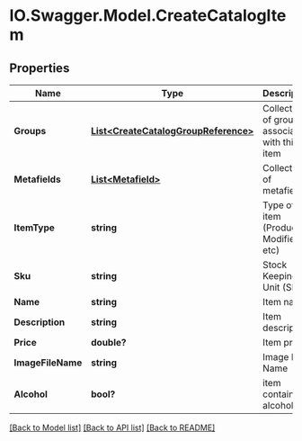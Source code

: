 # IO.Swagger.Model.CreateCatalogItem
## Properties

Name | Type | Description | Notes
------------ | ------------- | ------------- | -------------
**Groups** | [**List&lt;CreateCatalogGroupReference&gt;**](CreateCatalogGroupReference.md) | Collection of groups associated with this item | [optional] 
**Metafields** | [**List&lt;Metafield&gt;**](Metafield.md) | Collection of metafields | [optional] 
**ItemType** | **string** | Type of item (Product, Modifier, etc) | 
**Sku** | **string** | Stock Keeping Unit (SKU) | 
**Name** | **string** | Item name | 
**Description** | **string** | Item description | [optional] 
**Price** | **double?** | Item price | 
**ImageFileName** | **string** | Image File Name | [optional] 
**Alcohol** | **bool?** | item contains alcohol | [optional] 

[[Back to Model list]](../README.md#documentation-for-models) [[Back to API list]](../README.md#documentation-for-api-endpoints) [[Back to README]](../README.md)

